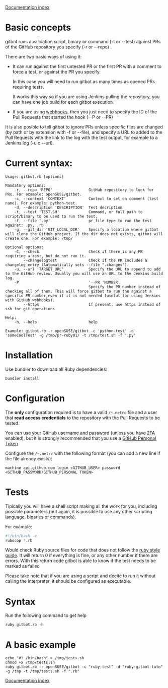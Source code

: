 [Documentation index](../README.md#documentation)

# Basic concepts

gitbot runs a validation script, binary or command (-t or --test) against PRs of the GitHub repository you specify (-r or --repo) .

There are two basic ways of using it:

* It can run against the first untested PR or the first PR with a comment to force a test, or against the PR you specify.
 
  In this case you will need to run gitbot as many times as opened PRs requiring tests.  
  
  It works this way so if you are using Jenkins pulling the repository, you can have one job build for each gitbot execution.

* If you are using [webhooks](https://developer.github.com/webhooks/), then you just need to specify the ID of the Pull Requests that started the hook (--P or --PR)

It is also posible to tell gitbot to ignore PRs unless specific files are changed (by path or by extension with -f or --file), and specify a URL to added to the Pull Requests with the link to the log with the test output, for example to a Jenkins log (-u o --url).

# Current syntax:

```
Usage: gitbot.rb [options]

Mandatory options:
    -r, --repo 'REPO'                GitHub repository to look for PRs. For example: openSUSE/gitbot.
    -c, --context 'CONTEXT'          Context to set on comment (test name). For example: python-test.
    -d, --description 'DESCRIPTION'  Test decription
    -t, --test 'TEST.SH'             Command, or full path to script/binary to be used to run the test.
    -f, --file '.py'                 pr_file type to run the test against: .py, .rb
    -g, --git_dir 'GIT_LOCAL_DIR'    Specify a location where gitbot will clone the GitHub project. If the dir does not exists, gitbot will create one. For example: /tmp/

Optional options:
    -C, --check                      Check if there is any PR requiring a test, but do not run it.
        --changelogtest              Check if the PR includes a changelog entry (Automatically sets --file ".changes").
    -u, --url 'TARGET_URL'           Specify the URL to append to add to the GitHub review. Usually you will use an URL to the Jenkins build log.
    -P                               '--PR 'NUMBER'
                                     Specify the PR number instead of checking all of them. This will force gitbot to run the against a specific PR number,even if it is not needed (useful for using Jenkins with GitHub webhooks).
        --https                      If present, use https instead of ssh for git operations

Help:
    -h, --help                       help

Example: gitbot.rb -r openSUSE/gitbot -c 'python-test' -d 'someCoolTest' -g /tmp/pr-ruby01/ -t /tmp/test.sh -f '.py'
```

# Installation

Use bundler to download all Ruby dependencies:

```console
bundler install
```

# Configuration

The **only** configuration required is to have a valid ```/~.netrc``` file and a user that **read access credentials** to the repository with the Pull Requests to be tested.

You can use your GitHub username and password (unless you have [2FA](https://help.github.com/articles/about-two-factor-authentication/) enabled), but it is strongly recommended that you use a [GitHub Personal Token](https://help.github.com/articles/creating-a-personal-access-token-for-the-command-line/)

Configure the ```/~.netrc``` with the following format (you can add a new line if the file already exists):

```machine api.github.com login <GITHUB_USER> password <GITHUB_PASSWORD/GITHUB_PERSONAL TOKEN>```

# Tests

Tipically you will have a shell script making all the work for you, including possible parameters (but again, it is possible to use any other scripting language, binaries or commands).

For example:

```bash
#!/bin/bash -e
rubocop *.rb
```

Would check Ruby source files for code that does not follow the [ruby style guide](https://github.com/bbatsov/ruby-style-guide). It will return 0 if everything is fine, or any other number if there are errors. With this return code gitbot is able to know if the test needs to be marked as failed 

Please take note that if you are using a script and decite to run it without calling the interpreter, it should be configured as executable.

# Syntax

Run the following command to get help

```console
ruby gitbot.rb -h
```

# A basic example

```console
echo "#! /bin/bash" > /tmp/tests.sh
chmod +x /tmp/tests.sh
ruby gitbot.rb -r openSUSE/gitbot -c "ruby-test" -d "ruby-gitbot-tuto" -g /tmp -t /tmp/tests.sh -f ".rb"
```



[Documentation index](../README.md#documentation)
